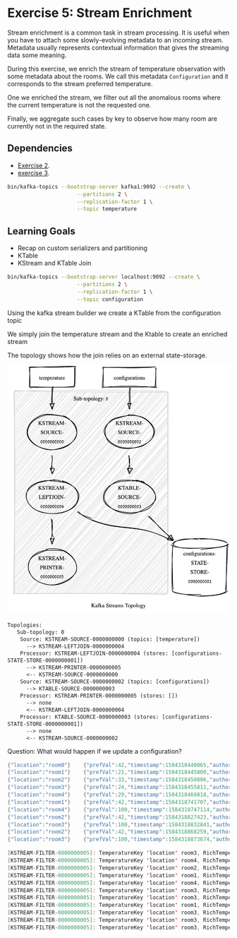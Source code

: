 # Exercise 5: Stream Enrichment


Stream enrichment is a common task in stream processing. It is useful when you have to attach some slowly-evolving metadata to 
an incoming stream. Metadata usually represents contextual information that gives the streaming data some meaning.

During this exercise, we enrich the stream of temperature observation with some metadata about the rooms. We call this metadata
```Configuration``` and it corresponds to the stream preferred temperature.


One we enriched the stream, we filter out all the anomalous rooms where the current temperature is not the requested one.

Finally, we aggregate such cases by key to observe how many room are currently not in the required state.

## Dependencies

- [Exercise 2](../ee.ut.cs.dsg.dsg.ksql.exercise2/Readme.md).
- [exercise 3](../exercise3/Readme.md).

```bash
bin/kafka-topics --bootstrap-server kafka1:9092 --create \
                      --partitions 2 \
                      --replication-factor 1 \
                      --topic temperature
```

## Learning Goals

-  Recap on custom serializers and partitioning
-  KTable
-  KStream and KTable Join


```bash
bin/kafka-topics --bootstrap-server localhost:9092 --create \
                      --partitions 2 \
                      --replication-factor 1 \
                      --topic configuration
```

Using the kafka stream builder we create a KTable from the configuration topic

We simply join the temperature stream and the Ktable to create an enriched stream

The topology shows how the join relies on an external state-storage.

![topology](topology.png)
```
Topologies:
   Sub-topology: 0
    Source: KSTREAM-SOURCE-0000000000 (topics: [temperature])
      --> KSTREAM-LEFTJOIN-0000000004
    Processor: KSTREAM-LEFTJOIN-0000000004 (stores: [configurations-STATE-STORE-0000000001])
      --> KSTREAM-PRINTER-0000000005
      <-- KSTREAM-SOURCE-0000000000
    Source: KSTREAM-SOURCE-0000000002 (topics: [configurations])
      --> KTABLE-SOURCE-0000000003
    Processor: KSTREAM-PRINTER-0000000005 (stores: [])
      --> none
      <-- KSTREAM-LEFTJOIN-0000000004
    Processor: KTABLE-SOURCE-0000000003 (stores: [configurations-STATE-STORE-0000000001])
      --> none
      <-- KSTREAM-SOURCE-0000000002
```

Question: What would happen if we update a configuration?

```java
{"location":"room0"}	{"prefVal":42,"timestamp":1584318440065,"author":"Riccardo"}
{"location":"room1"}	{"prefVal":21,"timestamp":1584318445800,"author":"John Doe"}
{"location":"room2"}	{"prefVal":33,"timestamp":1584318450806,"author":"Jane Doe"}
{"location":"room3"}	{"prefVal":24,"timestamp":1584318455811,"author":"Marvin"}
{"location":"room4"}	{"prefVal":29,"timestamp":1584318460818,"author":"Thor"}
{"location":"room1"}	{"prefVal":42,"timestamp":1584318741707,"author":"Riccardo"}
{"location":"room4"}	{"prefVal":100,"timestamp":1584318747114,"author":"Thor"}
{"location":"room2"}	{"prefVal":42,"timestamp":1584318827423,"author":"Riccardo"}
{"location":"room3"}	{"prefVal":100,"timestamp":1584318832841,"author":"Thor"}
{"location":"room2"}	{"prefVal":42,"timestamp":1584318868259,"author":"Riccardo"}
{"location":"room3"}	{"prefVal":100,"timestamp":1584318873674,"author":"Thor"}
```

```java
[KSTREAM-FILTER-0000000005]: TemperatureKey 'location' room3, RichTemperature{value=(10000,28), configuration=(1584318455811,24,Marvin)}
[KSTREAM-FILTER-0000000005]: TemperatureKey 'location' room4, RichTemperature{value=(12000,33), configuration=(1584318460818,29,Thor)}
[KSTREAM-FILTER-0000000005]: TemperatureKey 'location' room2, RichTemperature{value=(16000,34), configuration=(1584318450806,33,Jane Doe)}
[KSTREAM-FILTER-0000000005]: TemperatureKey 'location' room1, RichTemperature{value=(20000,29), configuration=(1584318445800,21,John Doe)}
[KSTREAM-FILTER-0000000005]: TemperatureKey 'location' room4, RichTemperature{value=(26000,39), configuration=(1584318460818,29,Thor)}
[KSTREAM-FILTER-0000000005]: TemperatureKey 'location' room3, RichTemperature{value=(28000,33), configuration=(1584318455811,24,Marvin)}
[KSTREAM-FILTER-0000000005]: TemperatureKey 'location' room3, RichTemperature{value=(36000,35), configuration=(1584318455811,24,Marvin)}
[KSTREAM-FILTER-0000000005]: TemperatureKey 'location' room1, RichTemperature{value=(56000,25), configuration=(1584318445800,21,John Doe)}
[KSTREAM-FILTER-0000000005]: TemperatureKey 'location' room3, RichTemperature{value=(58000,29), configuration=(1584318455811,24,Marvin)}
[KSTREAM-FILTER-0000000005]: TemperatureKey 'location' room3, RichTemperature{value=(66000,36), configuration=(1584318455811,24,Marvin)}
[KSTREAM-FILTER-0000000005]: TemperatureKey 'location' room3, RichTemperature{value=(68000,34), configuration=(1584318455811,24,Marvin)}
```